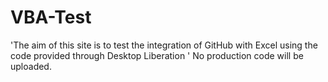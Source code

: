 # VBA-Test
'The aim of this site is to test the integration of GitHub with Excel using the code provided through Desktop Liberation
'    No production code will be uploaded.
